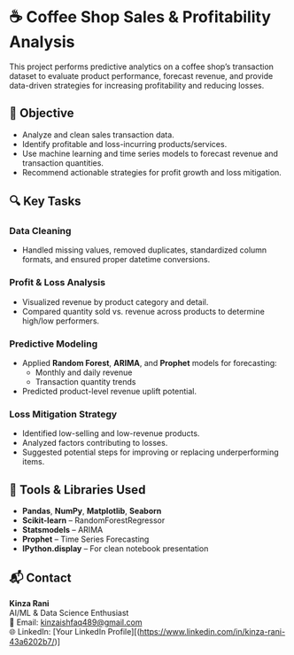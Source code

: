 # ☕ Coffee Shop Sales & Profitability Analysis

This project performs predictive analytics on a coffee shop’s transaction dataset to evaluate product performance, forecast revenue, and provide data-driven strategies for increasing profitability and reducing losses.

## 📌 Objective

- Analyze and clean sales transaction data.
- Identify profitable and loss-incurring products/services.
- Use machine learning and time series models to forecast revenue and transaction quantities.
- Recommend actionable strategies for profit growth and loss mitigation.

## 🔍 Key Tasks

### Data Cleaning
- Handled missing values, removed duplicates, standardized column formats, and ensured proper datetime conversions.

### Profit & Loss Analysis
- Visualized revenue by product category and detail.
- Compared quantity sold vs. revenue across products to determine high/low performers.

### Predictive Modeling
- Applied **Random Forest**, **ARIMA**, and **Prophet** models for forecasting:
  - Monthly and daily revenue
  - Transaction quantity trends
- Predicted product-level revenue uplift potential.

### Loss Mitigation Strategy
- Identified low-selling and low-revenue products.
- Analyzed factors contributing to losses.
- Suggested potential steps for improving or replacing underperforming items.

## 🧰 Tools & Libraries Used

- **Pandas**, **NumPy**, **Matplotlib**, **Seaborn**
- **Scikit-learn** – RandomForestRegressor
- **Statsmodels** – ARIMA
- **Prophet** – Time Series Forecasting
- **IPython.display** – For clean notebook presentation

## 📬 Contact

**Kinza Rani**  
AI/ML & Data Science Enthusiast  
📧 Email: kinzaishfaq489@gmail.com  
🌐 LinkedIn: [Your LinkedIn Profile][(https://www.linkedin.com/in/kinza-rani-43a6202b7/)]


